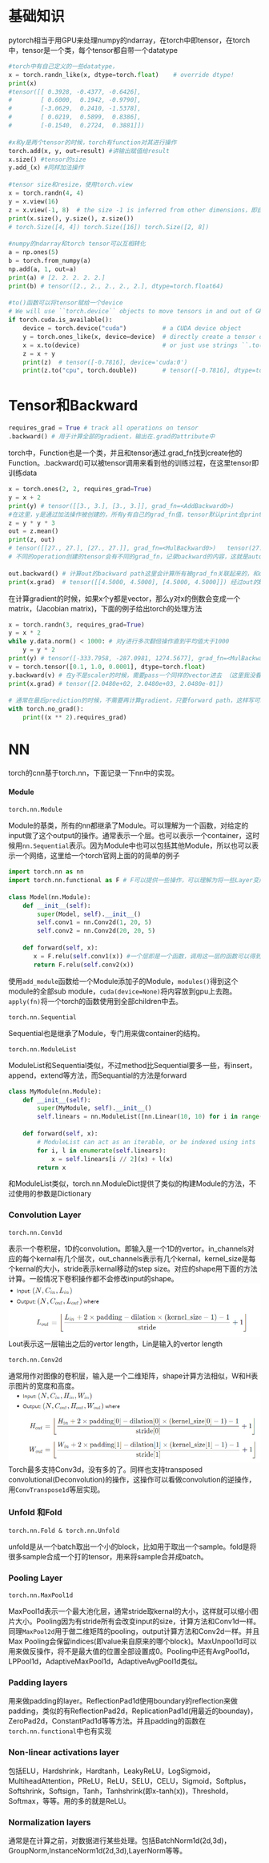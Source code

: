 # 基础知识
pytorch相当于用GPU来处理numpy的ndarray，在torch中即tensor，在torch中，tensor是一个类，每个tensor都自带一个datatype
```python
#torch中有自己定义的一些datatype，
x = torch.randn_like(x, dtype=torch.float)    # override dtype!
print(x)   
#tensor([[ 0.3928, -0.4377, -0.6426],
#        [ 0.6000,  0.1942, -0.9790],
#        [-3.0629,  0.2410, -1.5378],
#        [ 0.0219,  0.5899,  0.8386],
#        [-0.1540,  0.2724,  0.3881]])

#x和y是两个tensor的时候，torch有function对其进行操作
torch.add(x, y, out=result) #讲输出赋值给result
x.size() #tensor的size
y.add_(x) #同样加法操作

#tensor size和resize，使用torch.view
x = torch.randn(4, 4)
y = x.view(16)
z = x.view(-1, 8)  # the size -1 is inferred from other dimensions，即自动转化
print(x.size(), y.size(), z.size())
# torch.Size([4, 4]) torch.Size([16]) torch.Size([2, 8])

#numpy的ndarray和torch tensor可以互相转化
a = np.ones(5)
b = torch.from_numpy(a)
np.add(a, 1, out=a)
print(a) # [2. 2. 2. 2. 2.]
print(b) # tensor([2., 2., 2., 2., 2.], dtype=torch.float64)

#to()函数可以将tensor赋给一个device
# We will use ``torch.device`` objects to move tensors in and out of GPU
if torch.cuda.is_available():
    device = torch.device("cuda")          # a CUDA device object
    y = torch.ones_like(x, device=device)  # directly create a tensor on GPU
    x = x.to(device)                       # or just use strings ``.to("cuda")``
    z = x + y
    print(z)  # tensor([-0.7816], device='cuda:0')
    print(z.to("cpu", torch.double))       # tensor([-0.7816], dtype=torch.float64)，to也可以改变类型
```


# Tensor和Backward
```python
requires_grad = True # track all operations on tensor
.backward() # 用于计算全部的gradient，输出在.grad的attribute中
```
torch中，Function也是一个类，并且和tensor通过.grad_fn找到create他的Function。.backward()可以被tensor调用来看到他的训练过程，在这里tensor即训练data
```python
x = torch.ones(2, 2, requires_grad=True)
y = x + 2
print(y) # tensor([[3., 3.], [3., 3.]], grad_fn=<AddBackward0>)
#在这里，y是通过加法操作被创建的，所有y有自己的grad_fn值，tensor默认print会print所有他有的attribute。这里AddBackword表示加法
z = y * y * 3
out = z.mean()
print(z, out)
# tensor([[27., 27.], [27., 27.]], grad_fn=<MulBackward0>)   tensor(27., grad_fn=<MeanBackward0>)
# 不同的operation创建的tensor会有不同的grad_fn，记录backward的内容，这就是autograd

out.backward() # 计算out的backward path这里会计算所有被grad_fn关联起来的，和out有关的tensor的".grad"的attribute 
print(x.grad)  # tensor([[4.5000, 4.5000], [4.5000, 4.5000]]) 经过out的backward，x.grad已经被计算出来了。
```
在计算gradient的时候，如果x个y都是vector，那么y对x的倒数会变成一个matrix，(Jacobian matrix)，下面的例子给出torch的处理方法
```python
x = torch.randn(3, requires_grad=True)
y = x * 2
while y.data.norm() < 1000: # 对y进行多次翻倍操作直到平均值大于1000
    y = y * 2 
print(y) # tensor([-333.7958, -287.0981, 1274.5677], grad_fn=<MulBackward0>)
v = torch.tensor([0.1, 1.0, 0.0001], dtype=torch.float)
y.backward(v) # 在y不是scaler的时候，需要pass一个同样的vector进去 （这里我没看懂）
print(x.grad) # tensor([2.0480e+02, 2.0480e+03, 2.0480e-01])

# 通常在最后prediction的时候，不需要再计算gradient，只要forward path，这样写可以避免一些问题
with torch.no_grad():
    print((x ** 2).requires_grad)
```

# NN
torch的cnn基于torch.nn，下面记录一下nn中的实现。
####  Module 
```
torch.nn.Module
```
Module的基类，所有的nn都继承了Module。可以理解为一个函数，对给定的input做了这个output的操作。通常表示一个层。也可以表示一个container，这时候用``nn.Sequential``表示。因为Module中也可以包括其他Module，所以也可以表示一个网络，这里给一个torch官网上面的的简单的例子
```python
import torch.nn as nn
import torch.nn.functional as F # F可以提供一些操作，可以理解为将一些Layer变成函数的表达方式

class Model(nn.Module):
    def __init__(self):
        super(Model, self).__init__()
        self.conv1 = nn.Conv2d(1, 20, 5)
        self.conv2 = nn.Conv2d(20, 20, 5)

    def forward(self, x):
       x = F.relu(self.conv1(x)) #一个层即是一个函数，调用这一层的函数可以得到输出
       return F.relu(self.conv2(x)) 
```
使用``add_module``函数给一个Module添加子的Module，``modules()``得到这个module的全部sub module，``cuda(device=None)``将内容放到gpu上去跑。``apply(fn)``将一个torch的函数使用到全部children中去。

```
torch.nn.Sequential
```
Sequential也是继承了Module，专门用来做container的结构。

```
torch.nn.ModuleList
```
ModuleList和Sequential类似，不过method比Sequential要多一些，有insert，append，extend等方法，而Sequantial的方法是forward
```python
class MyModule(nn.Module):
    def __init__(self):
        super(MyModule, self).__init__()
        self.linears = nn.ModuleList([nn.Linear(10, 10) for i in range(10)])

    def forward(self, x):
        # ModuleList can act as an iterable, or be indexed using ints
        for i, l in enumerate(self.linears):
            x = self.linears[i // 2](x) + l(x)
        return x
```
和ModuleList类似，torch.nn.ModuleDict提供了类似的构建Module的方法，不过使用的参数是Dictionary

### Convolution Layer
```
torch.nn.Conv1d
```
表示一个卷积层，1D的convolution。即输入是一个1D的vertor。in_channels对应的每个kernal有几个层次，out_channels表示有几个kernal，kernel_size是每个kernal的大小，stride表示kernal移动的step size。对应的shape用下面的方法计算。一般情况下卷积操作都不会修改input的shape。
<img src = 'https://github.com/mingming741/RenneNotes/blob/master/Resource/Image/Torch_NN_Conv1d.png'/>
Lout表示这一层输出之后的vertor length，Lin是输入的vertor length
```
torch.nn.Conv2d
```
通常用作对图像的卷积层，输入是一个二维矩阵，shape计算方法相似，W和H表示图片的宽度和高度。
<img src = 'https://github.com/mingming741/RenneNotes/blob/master/Resource/Image/Torch_NN_Conv2d.png'/>
Torch最多支持Conv3d，没有多的了。同样也支持transposed convolutional(Deconvolution)的操作，这操作可以看做convolution的逆操作，用``ConvTranspose1d``等层实现。

### Unfold 和Fold
```
torch.nn.Fold & torch.nn.Unfold
```
unfold是从一个batch取出一个小的block，比如用于取出一个sample。fold是将很多sample合成一个打的tensor，用来将sample合并成batch。

### Pooling Layer
```
torch.nn.MaxPool1d
```
MaxPool1d表示一个最大池化层，通常stride取kernal的大小，这样就可以缩小图片大小。Pooling因为有stride所有会改变input的size，计算方法和Conv1d一样。同理``MaxPool2d``用于做二维矩阵的pooling，output计算方法和Conv2d一样。并且Max Pooling会保留indices(即value来自原来的哪个block)。MaxUnpool1d可以用来做反操作，将不是最大值的位置全部设置成0。Pooling中还有AvgPool1d，LPPool1d，AdaptiveMaxPool1d，AdaptiveAvgPool1d类似。

### Padding layers
用来做padding的layer。ReflectionPad1d使用boundary的reflection来做padding，类似的有ReflectionPad2d，ReplicationPad1d(用最近的bounday)，ZeroPad2d，ConstantPad1d等等方法。并且padding的函数在`torch.nn.functional`中也有实现

### Non-linear activations layer
包括ELU，Hardshrink，Hardtanh，LeakyReLU，LogSigmoid，MultiheadAttention，PReLU，ReLU，SELU，CELU，Sigmoid，Softplus，Softshrink，Softsign，Tanh，Tanhshrink(即x-tanh(x))，Threshold，Softmax，等等。用的多的就是ReLU。

### Normalization layers
通常是在计算之前，对数据进行某些处理。包括BatchNorm1d(2d,3d)，GroupNorm,InstanceNorm1d(2d,3d),LayerNorm等等。






